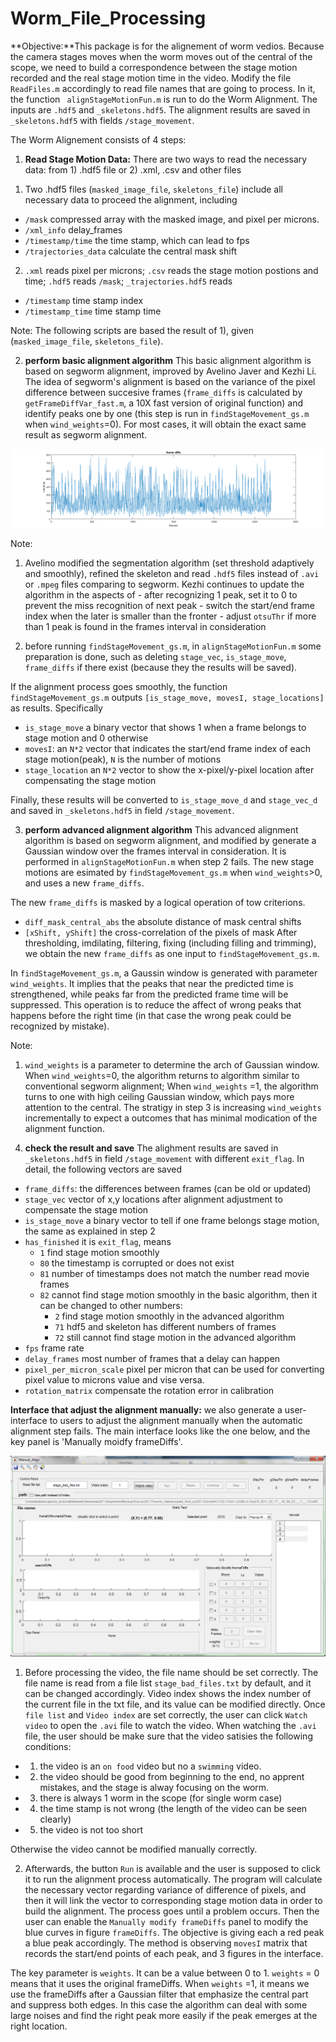 # Worm_File_Processing 

**Objective:**This package is for the alignement of worm vedios. Because the camera stages moves when the worm moves out of the central of the scope, we need to build a correspondence between the stage motion recorded and the real stage motion time in the video. Modify the file `ReadFiles.m` accordingly to read file names that are going to process.  In it, the function ` alignStageMotionFun.m` is run to do the Worm Alignment. The inputs are `.hdf5` and `_skeletons.hdf5`. The alignment results are saved in `_skeletons.hdf5` with fields `/stage_movement`.

The Worm Alignement consists of 4 steps:

1. **Read Stage Motion Data:** There are two ways to read the necessary data: from 1) .hdf5 file or 2) .xml, .csv and other files 

  1) Two .hdf5 files (`masked_image_file`, `skeletons_file`) include all necessary data to proceed the alignment, including
  - `/mask` compressed array with the masked image, and pixel per microns.
  - `/xml_info` delay_frames
  - `/timestamp/time` the time stamp, which can lead to fps
  - `/trajectories_data` calculate the central mask shift
  
  2) `.xml` reads pixel per microns; `.csv` reads the stage motion postions and time; `.hdf5` reads `/mask`; `_trajectories.hdf5` reads
  - `/timestamp`  time stamp index
  - `/timestamp_time`  time stamp time

  Note: The following scripts are based the result of 1), given (`masked_image_file`, `skeletons_file`).

2. **perform basic alignment algorithm** This basic alignment algorithm is based on segworm alignment, improved by Avelino Javer and Kezhi Li. The idea of segworm's alignment is based on the variance of the pixel difference between succesive frames (`frame_diffs` is calculated by `getFrameDiffVar_fast.m`, a 10X fast version of original function) and identify peaks one by one (this step is run in `findStageMovement_gs.m` when `wind_weights`=0).  For most cases, it will obtain the exact same result as segworm alignment.

 ![frame_diffs](https://github.com/KezhiLi/Worm_File_Processing/blob/master/frame_diffs_github1.png?raw=true)
 
   Note: 
   
   1) Avelino modified the segmentation algorithm (set threshold adaptively and smoothly), refined the skeleton and read `.hdf5` files instead of `.avi` or `.mpeg` files comparing to segworm. Kezhi continues to update the algorithm in the aspects of
    - after recognizing 1 peak, set it to 0 to prevent the miss recognition of next peak
    - switch the start/end frame index when the later is smaller than the fronter
    - adjust `otsuThr` if more than 1 peak is found in the frames interval in consideration
   
   2) before running `findStageMovement_gs.m`, in `alignStageMotionFun.m` some preparation is done, such as deleting `stage_vec`, `is_stage_move`, `frame_diffs` if there exist (because they the results will be saved).   

  If the alignment process goes smoothly, the function `findStageMovement_gs.m` outputs `[is_stage_move, movesI, stage_locations]` as results. Specifically
  - `is_stage_move` a binary vector that shows 1 when a frame belongs to stage motion and 0 otherwise
  - `movesI`: an `N*2` vector that indicates the start/end frame index of each stage motion(peak), `N` is the number of motions 
  - `stage_location` an `N*2` vector to show the x-pixel/y-pixel location after compensating the stage motion
  
  Finally, these results will be converted to `is_stage_move_d` and `stage_vec_d` and saved in `_skeletons.hdf5` in field `/stage_movement`.

3. **perform advanced alignment algorithm** This advanced alignment algorithm is based on segworm alignment, and modified by generate a Gaussian window over the frames interval in consideration. It is performed in `alignStageMotionFun.m` when step 2 fails. The new stage motions are esimated by `findStageMovement_gs.m` when `wind_weights`>0, and uses a new `frame_diffs`.

  The new `frame_diffs` is masked by a logical operation of tow criterions.
  - `diff_mask_central_abs` the absolute distance of mask central shifts
  - `[xShift, yShift]` the cross-correlation of the pixels of mask
  After thresholding, imdilating, filtering, fixing (including filling and trimming), we obtain the new `frame_diffs` as one input to 
  `findStageMovement_gs.m`. 

  In `findStageMovement_gs.m`, a Gaussin window is generated with parameter `wind_weights`. It implies that the peaks that near the predicted time is strengthened, while peaks far from the predicted frame time will be suppressed. This operation is to reduce the affect of wrong peaks that happens before the right time (in that case the wrong peak could be recognized by mistake). 
  
   Note:

   1) `wind_weights` is a parameter to determine the arch of Gaussian window. When `wind_weights`=0, the algorithm returns to algorithm similar to conventional segworm alignment; When `wind_weights` =1, the algorithm turns to one with high ceiling Gaussian window, which pays more attention to the central. The stratigy in step 3 is increasing `wind_weights` incrementally to expect a outcomes that has minimal modication of the alignment function.

4. **check the result and save** The alighment results are saved in `_skeletons.hdf5` in field `/stage_movement` with different `exit_flag`. In detail, the following vectors are saved
  - `frame_diffs`: the differences between frames (can be old or updated)
  - `stage_vec` vector of x,y locations after alignment adjustment to compensate the stage motion
  - `is_stage_move` a binary vector to tell if one frame belongs stage motion, the same as explained in step 2
  - `has_finished` it is `exit_flag`, means
      - `1` find stage motion smoothly
      - `80` the timestamp is corrupted or does not exist
      - `81` number of timestamps does not match the number read movie frames
      - `82` cannot find stage motion smoothly in the basic algorithm, then it can be changed to other numbers:
        - `2` find stage motion smoothly in the advanced algorithm
        - `71` hdf5 and skeleton has different numbers of frames
        - `72` still cannot find stage motion in the advanced algorithm
  - `fps` frame rate
  - `delay_frames` most number of frames that a delay can happen
  - `pixel_per_micron_scale` pixel per micron that can be used for converting pixel value to microns value and vise versa.
  - `rotation_matrix` compensate the rotation error in calibration

**Interface that adjust the alignment manually:** we also generate a user-interface to users to adjust the alignment manually when the automatic alignment step fails. The main interface looks like the one below, and the key panel is 'Manually moidfy frameDiffs'.

 ![frame_diffs](https://github.com/KezhiLi/Worm_File_Processing/blob/master/Manual_interface.png)

1.  Before processing the video, the file name should be set correctly. The file name is read from a file list `stage_bad_files.txt` by default, and it can be changed accordingly. Video index shows the index number of the current file in the txt file, and its value can be modified directly. Once `file list` and `Video index` are set correctly, the user can click `Watch video` to open the `.avi` file to watch the video. When watching the `.avi` file, the user should be make sure that the video satisies the following conditions:
  
   - 1)  the video is an `on food` video but no a `swimming` video.
   - 2)  the video should be good from beginning to the end, no apprent mistakes, and the stage is alway focusing on the worm. 
   - 3)  there is always 1 worm in the scope (for single worm case)
   - 4)  the time stamp is not wrong (the length of the video can be seen clearly)
   - 5)  the video is not too short

   Otherwise the video cannot be modified manually correctly.

2.  Afterwards, the button `Run` is available and the user is supposed to click it to run the alignment process automatically. The program will calculate the necessary vector regarding variance of difference of pixels, and then it will link the vector to corresponding stage motion data in order to build the alignment. The process goes until a problem occurs. Then the user can enable the `Manually modify frameDiffs` panel to modify the blue curves in figure `frameDiffs`. The objective is giving each a red peak a blue peak accordingly. The method is observing `movesI` matrix that records the start/end points of each peak, and 3 figures in the interface. 

  The key parameter is `weights`. It can be a value between 0 to 1. `weights` = 0 means that it uses the original frameDiffs. When `weights` =1, it means we use the frameDiffs after a Gaussian filter that emphasize the central part and suppress both edges. In this case the algorithm can deal with some large noises and find the right peak more easily if the peak emerges at the right location.  
